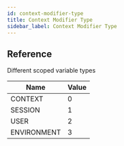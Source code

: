 ```yaml
---
id: context-modifier-type
title: Context Modifier Type
sidebar_label: Context Modifier Type
---
```


## Reference

Different scoped variable types

| Name        | Value |
| ----------- | ----- |
| CONTEXT     | 0     |
| SESSION     | 1     |
| USER        | 2     |
| ENVIRONMENT | 3     |